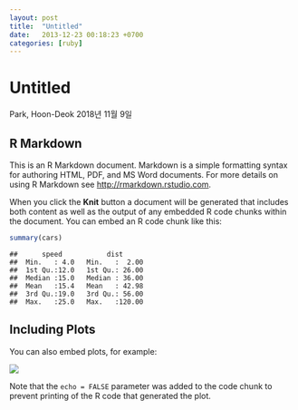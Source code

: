 ```yaml
---
layout: post
title:  "Untitled"
date:   2013-12-23 00:18:23 +0700
categories: [ruby]
---
```

Untitled
================
Park, Hoon-Deok
2018년 11월 9일

R Markdown
----------

This is an R Markdown document. Markdown is a simple formatting syntax for authoring HTML, PDF, and MS Word documents. For more details on using R Markdown see <http://rmarkdown.rstudio.com>.

When you click the **Knit** button a document will be generated that includes both content as well as the output of any embedded R code chunks within the document. You can embed an R code chunk like this:

``` r
summary(cars)
```

    ##      speed           dist       
    ##  Min.   : 4.0   Min.   :  2.00  
    ##  1st Qu.:12.0   1st Qu.: 26.00  
    ##  Median :15.0   Median : 36.00  
    ##  Mean   :15.4   Mean   : 42.98  
    ##  3rd Qu.:19.0   3rd Qu.: 56.00  
    ##  Max.   :25.0   Max.   :120.00

Including Plots
---------------

You can also embed plots, for example:

![](ddddd_files/figure-markdown_github/pressure-1.png)

Note that the `echo = FALSE` parameter was added to the code chunk to prevent printing of the R code that generated the plot.
